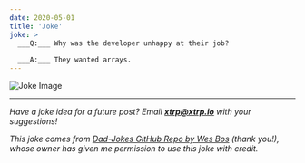 ```yaml
---
date: 2020-05-01
title: 'Joke'
joke: >
  ___Q:___ Why was the developer unhappy at their job?
  
  ___A:___ They wanted arrays.
---
```


![Joke Image](https://private.xtrp.io/projects/DailyDeveloperJokes/public_image_server/images/5e125896e0846.png)

---
*Have a joke idea for a future post? Email **[xtrp@xtrp.io](mailto:xtrp@xtrp.io)** with your suggestions!*

*This joke comes from [Dad-Jokes GitHub Repo by Wes Bos](https://github.com/wesbos/dad-jokes) (thank you!), whose owner has given me permission to use this joke with credit.*

<!-- 
Joke text:
**Q:** Why was the developer unhappy at their job?

**A:** They wanted arrays.
 -->

